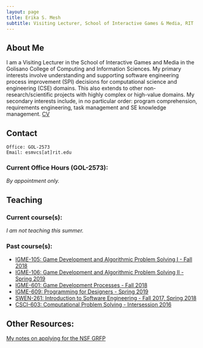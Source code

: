 ```yaml
---
layout: page
title: Erika S. Mesh
subtitle: Visiting Lecturer, School of Interactive Games & Media, RIT
---
```


## About Me
I am a Visiting Lecturer in the School of Interactive Games and Media in the Golisano College of Computing and Information Sciences. My primary interests involve understanding and supporting software engineering process improvement (SPI) decisions for computational science and engineering (CSE) domains. This also extends to other non-research/scientific projects with highly complex or high-value domains. My secondary interests include, in no particular order: program comprehension, requirements engineering, task management and SE knowledge management.
[CV](documents/CV.pdf)

## Contact

```
Office: GOL-2573
Email: esmvcs[at]rit.edu
```

### Current Office Hours (GOL-2573):
*By appointment only.*

## Teaching

### Current course(s):
*I am not teaching this summer.*

### Past course(s):
- <a href="documents/2018-19/igme105-05-08-schedule-fall-2181.html" target="_blank">IGME-105: Game Development and Algorithmic Problem Solving I - Fall 2018</a>
- <a href="documents/2018-19/IGME106_Course_Schedule_2185.htm" target="_blank">IGME-106: Game Development and Algorithmic Problem Solving II - Spring 2019</a>
- <a href="documents/2018-19/IGME601_2181_Schedule.pdf" target="_blank">IGME-601: Game Development Processes - Fall 2018</a>
 - <a href="documents/2018-19/IGME609_Course_Schedule_2185.htm" target="_blank">IGME-609: Programming for Designers - Spring 2019</a>
- <a href="http://www.se.rit.edu/~swen-261/" target="_blank">SWEN-261: Introduction to Software Engineering - Fall 2017, Spring 2018</a>
- <a href= "https://www.cs.rit.edu/~csci603/syllabus.html" target="_blank">CSCI-603: Computational Problem Solving - Intersession 2016</a>

## Other Resources:
[My notes on applying for the NSF GRFP](GRFP/GRFP.md)

